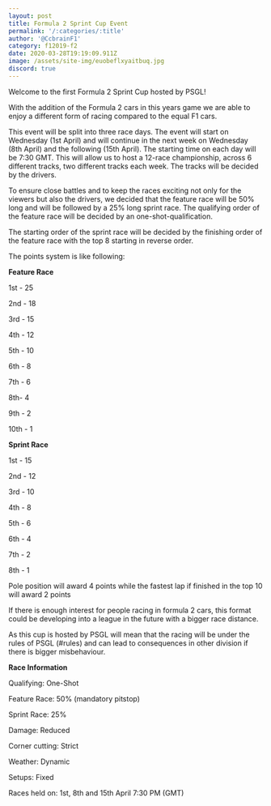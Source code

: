 ```yaml
---
layout: post
title: Formula 2 Sprint Cup Event
permalink: '/:categories/:title'
author: '@CcbrainF1'
category: f12019-f2
date: 2020-03-28T19:19:09.911Z
image: /assets/site-img/euobeflxyaitbuq.jpg
discord: true
---
```

Welcome to the first Formula 2 Sprint Cup hosted by PSGL! 

With the addition of the Formula 2 cars in this years game we are able to enjoy a different form of racing compared to the equal F1 cars. 

This event will be split into three race days. The event will start on Wednesday (1st April) and will continue in the next week on Wednesday (8th April) and the following (15th April). The starting time on each day will be 7:30 GMT. This will allow us to host a 12-race championship, across 6 different tracks, two different tracks each week. The tracks will be decided by the drivers.<!--more-->

To ensure close battles and to keep the races exciting not only for the viewers but also the drivers, we decided that the feature race will be 50% long and will be followed by a 25% long sprint race. The qualifying order of the feature race will be decided by an one-shot-qualification. 

The starting order of the sprint race will be decided by the finishing order of the feature race with the top 8 starting in reverse order. 

The points system is like following: 

**Feature Race** 

1st - 25 

2nd - 18 

3rd - 15 

4th - 12 

5th - 10 

6th - 8 

7th - 6 

8th- 4 

9th - 2 

10th - 1 

**Sprint Race**

1st - 15 

2nd - 12 

3rd - 10 

4th - 8 

5th - 6 

6th - 4 

7th - 2 

8th - 1 

Pole position will award 4 points while the fastest lap if finished in the top 10 will award 2 points 

If there is enough interest for people racing in formula 2 cars, this format could be developing into a league in the future with a bigger race distance. 

As this cup is hosted by PSGL will mean that the racing will be under the rules of PSGL (#rules) and can lead to consequences in other division if there is bigger misbehaviour.

**Race Information**

Qualifying: One-Shot 

Feature Race: 50% (mandatory pitstop) 

Sprint Race: 25% 

Damage: Reduced 

Corner cutting: Strict 

Weather: Dynamic 

Setups: Fixed 

Races held on: 1st, 8th and 15th April 7:30 PM (GMT) 
